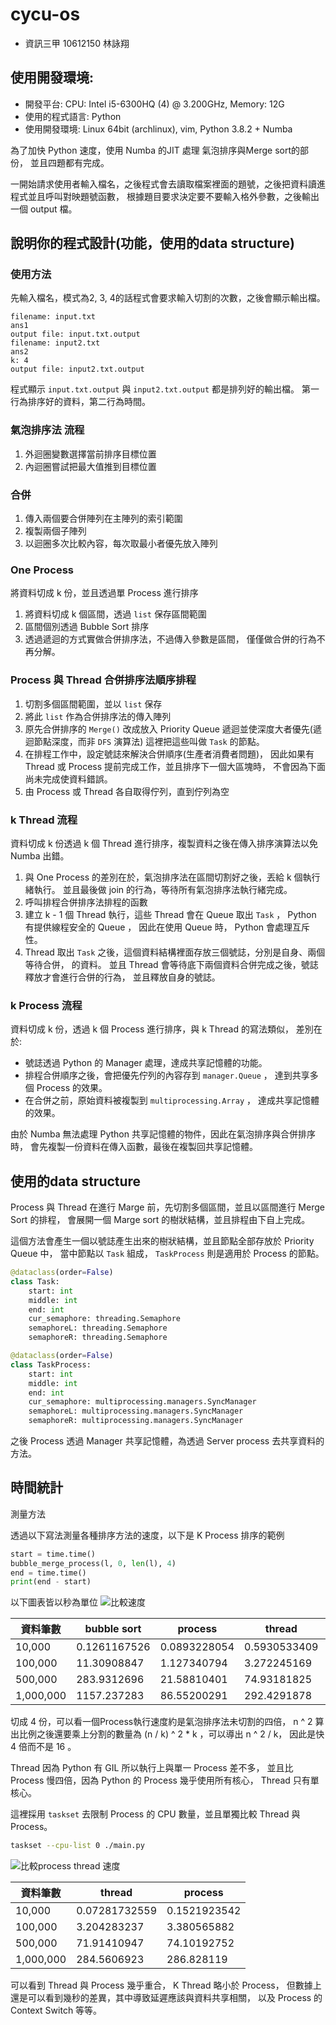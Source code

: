 # cycu-os
- 資訊三甲 10612150 林詠翔

## 使用開發環境:

- 開發平台: CPU: Intel i5-6300HQ (4) @ 3.200GHz, Memory: 12G
- 使用的程式語言: Python 
- 使用開發環境: Linux 64bit (archlinux), vim, Python 3.8.2 + Numba

為了加快 Python 速度，使用 Numba 的JIT 處理 氣泡排序與Merge sort的部份，
並且四題都有完成。

一開始請求使用者輸入檔名，之後程式會去讀取檔案裡面的題號，之後把資料讀進程式並且呼叫對映題號函數，
根據題目要求決定要不要輸入格外參數，之後輸出一個 output 檔。

## 說明你的程式設計(功能，使用的data structure)
### 使用方法
先輸入檔名，模式為2, 3, 4的話程式會要求輸入切割的次數，之後會顯示輸出檔。
``` plaintext
filename: input.txt
ans1
output file: input.txt.output
filename: input2.txt
ans2
k: 4
output file: input2.txt.output
```

程式顯示 `input.txt.output` 與 `input2.txt.output` 都是排列好的輸出檔。
第一行為排序好的資料，第二行為時間。

### 氣泡排序法 流程
1. 外迴圈變數選擇當前排序目標位置
2. 內迴圈嘗試把最大值推到目標位置

### 合併
1. 傳入兩個要合併陣列在主陣列的索引範圍
2. 複製兩個子陣列
3. 以迴圈多次比較內容，每次取最小者優先放入陣列

### One Process 
將資料切成 k 份，並且透過單 Process 進行排序

1. 將資料切成 k 個區間，透過 `list` 保存區間範圍 
2. 區間個別透過 Bubble Sort 排序
3. 透過遞迴的方式實做合併排序法，不過傳入參數是區間，
僅僅做合併的行為不再分解。

### Process 與 Thread 合併排序法順序排程
1. 切割多個區間範圍，並以 `list` 保存
2. 將此 `list` 作為合併排序法的傳入陣列
3. 原先合併排序的 `Merge()` 改成放入 Priority Queue 遞迴並使深度大者優先(遞迴節點深度，而非 `DFS` 演算法)
這裡把這些叫做 `Task` 的節點。
4. 在排程工作中，設定號誌來解決合併順序(生產者消費者問題)，
因此如果有 Thread 或 Process 提前完成工作，並且排序下一個大區塊時，
不會因為下面尚未完成使資料錯誤。
5. 由 Process 或 Thread 各自取得佇列，直到佇列為空

### k Thread 流程
資料切成 k 份透過 k 個 Thread 進行排序，複製資料之後在傳入排序演算法以免 Numba 出錯。

1. 與 One Process 的差別在於，氣泡排序法在區間切割好之後，丟給 k 個執行緒執行。
並且最後做 join 的行為，等待所有氣泡排序法執行緒完成。
2. 呼叫排程合併排序法排程的函數
3. 建立 k - 1 個 Thread 執行，這些 Thread 會在 Queue 取出 `Task` ， Python 有提供線程安全的 Queue ，
因此在使用 Queue 時， Python 會處理互斥性。
4. Thread 取出 `Task` 之後，這個資料結構裡面存放三個號誌，分別是自身、兩個等待合併，
的資料。 並且 Thread 會等待底下兩個資料合併完成之後，號誌釋放才會進行合併的行為，
並且釋放自身的號誌。

### k Process 流程
資料切成 k 份，透過 k 個 Process 進行排序，與 k Thread 的寫法類似，
差別在於:

- 號誌透過 Python 的 Manager 處理，達成共享記憶體的功能。
- 排程合併順序之後，會把優先佇列的內容存到 `manager.Queue` ，
達到共享多個 Process 的效果。
- 在合併之前，原始資料被複製到 `multiprocessing.Array` ，
達成共享記憶體的效果。


由於 Numba 無法處理 Python 共享記憶體的物件，因此在氣泡排序與合併排序時，
會先複製一份資料在傳入函數，最後在複製回共享記憶體。

## 使用的data structure
Process 與 Thread 在進行 Marge 前，先切割多個區間，並且以區間進行 Merge Sort 的排程，
會展開一個 Marge sort 的樹狀結構，並且排程由下自上完成。

這個方法會產生一個以號誌產生出來的樹狀結構，並且節點全部存放於 Priority Queue 中，
當中節點以 `Task` 組成， `TaskProcess` 則是適用於 Process 的節點。

``` python
@dataclass(order=False)
class Task:
    start: int
    middle: int
    end: int
    cur_semaphore: threading.Semaphore
    semaphoreL: threading.Semaphore
    semaphoreR: threading.Semaphore

@dataclass(order=False)
class TaskProcess:
    start: int
    middle: int
    end: int
    cur_semaphore: multiprocessing.managers.SyncManager
    semaphoreL: multiprocessing.managers.SyncManager
    semaphoreR: multiprocessing.managers.SyncManager
```

之後 Process 透過 Manager 共享記憶體，為透過 Server process 去共享資料的方法。

## 時間統計

測量方法

透過以下寫法測量各種排序方法的速度，以下是 K Process 排序的範例
``` python 
start = time.time()
bubble_merge_process(l, 0, len(l), 4)
end = time.time()
print(end - start)
```

以下圖表皆以秒為單位
![比較速度](fig1.png)


| 資料筆數  | bubble sort  | process      | thread       | merge        |
|-----------|--------------|--------------|--------------|--------------|
| 10,000    | 0.1261167526 | 0.0893228054 | 0.5930533409 | 0.1272084713 |
| 100,000   | 11.30908847  | 1.127340794  | 3.272245169  | 3.757363558  |
| 500,000   | 283.9312696  | 21.58810401  | 74.93181825  | 75.82278562  |
| 1,000,000 | 1157.237283  | 86.55200291  | 292.4291878  | 296.1974378  |

切成 4 份，可以看一個Process執行速度約是氣泡排序法未切割的四倍，
n ^ 2 算出比例之後還要乘上分割的數量為 (n / k) ^ 2 * k ，可以導出 n ^ 2 / k，
因此是快 4 倍而不是 16 。

Thread 因為 Python 有 GIL 所以執行上與單一 Process 差不多，
並且比 Process 慢四倍，因為 Python 的 Process 幾乎使用所有核心，
Thread 只有單核心。


這裡採用 `taskset` 去限制 Process 的 CPU 數量，並且單獨比較 Thread 與
Process。
```  bash
taskset --cpu-list 0 ./main.py 
```

![比較process thread 速度](fig2.png)

| 資料筆數  | thread        | process      |
|-----------|---------------|--------------|
| 10,000    | 0.07281732559 | 0.1521923542 |
| 100,000   | 3.204283237   | 3.380565882  |
| 500,000   | 71.91410947   | 74.10192752  |
| 1,000,000 | 284.5606923   | 286.828119   |

可以看到 Thread 與 Process 幾乎重合， K  Thread 略小於 Process，
但數據上還是可以看到幾秒的差異，其中導致延遲應該與資料共享相關，
以及 Process 的 Context Switch 等等。
